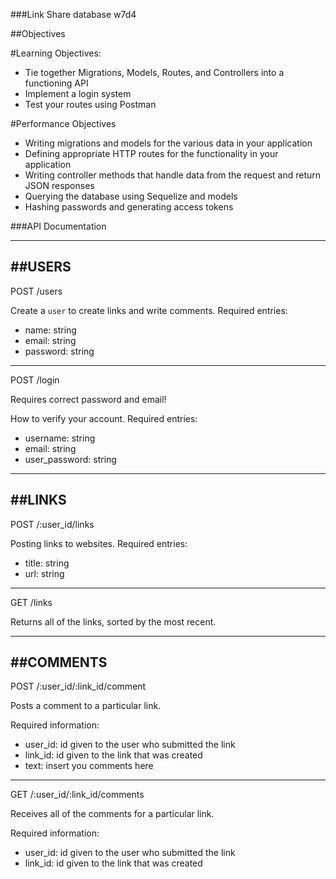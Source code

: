 ###Link Share database  w7d4

##Objectives

#Learning Objectives:

* Tie together Migrations, Models, Routes, and Controllers into a functioning API
* Implement a login system
* Test your routes using Postman

#Performance Objectives

* Writing migrations and models for the various data in your application
* Defining appropriate HTTP routes for the functionality in your application
* Writing controller methods that handle data from the request and return JSON responses
* Querying the database using Sequelize and models
* Hashing passwords and generating access tokens

###API Documentation

----
##USERS
----
POST /users

Create a `user` to create links and write comments.
Required entries:

* name: string
* email: string
* password: string

----
POST /login

Requires correct password and email!

How to verify your account.
Required entries:

* username: string
* email: string
* user_password: string


----
##LINKS
----
POST /:user_id/links

Posting links to websites.
Required entries:

* title: string
* url: string

----
GET /links

Returns all of the links, sorted by the most recent.

----
##COMMENTS
----
POST /:user_id/:link_id/comment

Posts a comment to a particular link.

Required information:

* user_id: id given to the user who submitted the link
* link_id: id given to the link that was created
* text: insert you comments here

----
GET /:user_id/:link_id/comments

Receives all of the comments for a particular link.

Required information:

* user_id: id given to the user who submitted the link
* link_id: id given to the link that was created
